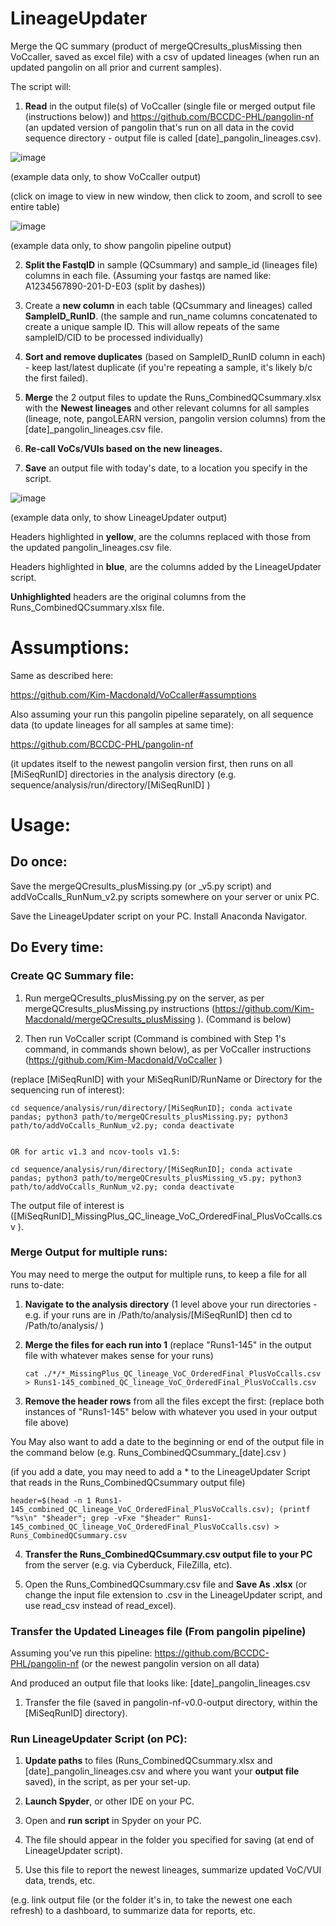 # LineageUpdater

Merge the QC summary (product of mergeQCresults_plusMissing then VoCcaller, saved as excel file) with a csv of updated lineages (when run an updated pangolin on all prior and current samples).

The script will: 

1. <b>Read</b> in the output file(s) of VoCcaller (single file or merged output file (instructions below)) and https://github.com/BCCDC-PHL/pangolin-nf (an updated version of pangolin that's run on all data in the covid sequence directory - output file is called [date]_pangolin_lineages.csv). 

![image](https://user-images.githubusercontent.com/72042148/117079561-dcb65f00-acf0-11eb-826c-2b0b07cdd9f1.png)

(example data only, to show VoCcaller output)

(click on image to view in new window, then click to zoom, and scroll to see entire table)


![image](https://user-images.githubusercontent.com/72042148/117081476-cd391500-acf4-11eb-9f3a-e26a31dc75f1.png)

(example data only, to show pangolin pipeline output)


2. <b>Split the FastqID</b> in sample (QCsummary) and sample_id (lineages file) columns in each file. (Assuming your fastqs are named like: A1234567890-201-D-E03 (split by dashes))

3. Create a <b>new column</b> in each table (QCsummary and lineages) called <b>SampleID_RunID</b>. (the sample and run_name columns concatenated to create a unique sample ID. This will allow repeats of the same sampleID/CID to be processed individually)

4. <b>Sort and remove duplicates</b> (based on SampleID_RunID column in each) - keep last/latest duplicate (if you're repeating a sample, it's likely b/c the first failed).
 
 
3. <b>Merge</b> the 2 output files to update the Runs_CombinedQCsummary.xlsx with the <b>Newest lineages</b> and other relevant columns for all samples (lineage, note, pangoLEARN version, pangolin version columns) from the [date]_pangolin_lineages.csv file. 



4. <b>Re-call VoCs/VUIs based on the new lineages.</b> 

5. <b>Save</b> an output file with today's date, to a location you specify in the script. 

![image](https://user-images.githubusercontent.com/72042148/117085402-7d5f4b80-acfe-11eb-99f1-98ce120d9ae9.png)

(example data only, to show LineageUpdater output)


Headers highlighted in <b>yellow</b>, are the columns replaced with those from the updated pangolin_lineages.csv file.

Headers highlighted in <b>blue</b>, are the columns added by the LineageUpdater script.

<b>Unhighlighted</b> headers are the original columns from the Runs_CombinedQCsummary.xlsx file. 



# Assumptions:

Same as described here:

https://github.com/Kim-Macdonald/VoCcaller#assumptions


Also assuming your run this pangolin pipeline separately, on all sequence data (to update lineages for all samples at same time):

https://github.com/BCCDC-PHL/pangolin-nf

(it updates itself to the newest pangolin version first, then runs on all [MiSeqRunID] directories in the analysis directory (e.g. sequence/analysis/run/directory/[MiSeqRunID] )


# Usage:

## Do once: 

Save the mergeQCresults_plusMissing.py (or _v5.py script) and addVoCcalls_RunNum_v2.py scripts somewhere on your server or unix PC.

Save the LineageUpdater script on your PC. Install Anaconda Navigator. 


## Do Every time:

### Create QC Summary file:

1. Run mergeQCresults_plusMissing.py on the server, as per mergeQCresults_plusMissing.py instructions (https://github.com/Kim-Macdonald/mergeQCresults_plusMissing ). (Command is below)

2. Then run VoCcaller script (Command is combined with Step 1's command, in commands shown below), as per VoCcaller instructions (https://github.com/Kim-Macdonald/VoCcaller ) 

(replace [MiSeqRunID] with your MiSeqRunID/RunName or Directory for the sequencing run of interest):

    cd sequence/analysis/run/directory/[MiSeqRunID]; conda activate pandas; python3 path/to/mergeQCresults_plusMissing.py; python3 path/to/addVoCcalls_RunNum_v2.py; conda deactivate


    OR for artic v1.3 and ncov-tools v1.5:

    cd sequence/analysis/run/directory/[MiSeqRunID]; conda activate pandas; python3 path/to/mergeQCresults_plusMissing_v5.py; python3 path/to/addVoCcalls_RunNum_v2.py; conda deactivate

The output file of interest is ([MiSeqRunID]_MissingPlus_QC_lineage_VoC_OrderedFinal_PlusVoCcalls.csv ).


### Merge Output for multiple runs:

You may need to merge the output for multiple runs, to keep a file for all runs to-date:


1. <b>Navigate to the analysis directory</b> (1 level above your run directories - e.g. if your runs are in /Path/to/analysis/[MiSeqRunID] then cd to /Path/to/analysis/ )

2. <b>Merge the files for each run into 1</b> (replace "Runs1-145" in the output file with whatever makes sense for your runs)
  
       cat ./*/*_MissingPlus_QC_lineage_VoC_OrderedFinal_PlusVoCcalls.csv > Runs1-145_combined_QC_lineage_VoC_OrderedFinal_PlusVoCcalls.csv

3. <b>Remove the header rows</b> from all the files except the first: (replace both instances of "Runs1-145" below with whatever you used in your output file above)

You May also want to add a date to the beginning or end of the output file in the command below (e.g. Runs_CombinedQCsummary_[date].csv ) 

(if you add a date, you may need to add a * to the LineageUpdater Script that reads in the Runs_CombinedQCsummary output file)

    header=$(head -n 1 Runs1-145_combined_QC_lineage_VoC_OrderedFinal_PlusVoCcalls.csv); (printf "%s\n" "$header"; grep -vFxe "$header" Runs1-145_combined_QC_lineage_VoC_OrderedFinal_PlusVoCcalls.csv) > Runs_CombinedQCsummary.csv

4. <b>Transfer the Runs_CombinedQCsummary.csv output file to your PC</b> from the server (e.g. via Cyberduck, FileZilla, etc).

5. Open the Runs_CombinedQCsummary.csv file and <b>Save As .xlsx</b> (or change the input file extension to .csv in the LineageUpdater script, and use read_csv instead of read_excel).


### Transfer the Updated Lineages file (From pangolin pipeline)
Assuming you've run this pipeline: https://github.com/BCCDC-PHL/pangolin-nf (or the newest pangolin version on all data)

And produced an output file that looks like: [date]_pangolin_lineages.csv

1. Transfer the file (saved in pangolin-nf-v0.0-output directory, within the [MiSeqRunID] directory).


### Run LineageUpdater Script (on PC):

1. <b>Update paths</b> to files (Runs_CombinedQCsummary.xlsx and [date]_pangolin_lineages.csv and where you want your <b>output file</b> saved), in the script, as per your set-up.

2. <b>Launch Spyder</b>, or other IDE on your PC. 

3. Open and <b>run script</b> in Spyder on your PC.

4. The file should appear in the folder you specified for saving (at end of LineageUpdater script).

5. Use this file to report the newest lineages, summarize updated VoC/VUI data, trends, etc. 

(e.g. link output file (or the folder it's in, to take the newest one each refresh) to a dashboard, to summarize data for reports, etc.





